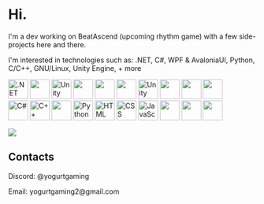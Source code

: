 # Hi.
I'm a dev working on BeatAscend (upcoming rhythm game) with a few side-projects here and there. 

I'm interested in technologies such as: .NET, C#, WPF & AvaloniaUI, Python, C/C++, GNU/Linux, Unity Engine, + more
<div align="left">
  <img src="https://github.com/dotnet/brand/blob/main/logo/dotnet-logo.png?raw=true" width="40" alt=".NET" />
  <img src="https://cdn.jsdelivr.net/gh/devicons/devicon@latest/icons/nuget/nuget-original.svg" width="40" />
  <img src="https://cdn.jsdelivr.net/gh/devicons/devicon/icons/unity/unity-original.svg" width="40" alt="Unity" />
  <img src="https://cdn.jsdelivr.net/gh/devicons/devicon@latest/icons/godot/godot-original.svg" width="40" />
  <img src="https://cdn.jsdelivr.net/gh/devicons/devicon@latest/icons/visualstudio/visualstudio-original.svg" width="40" />
  <img src="https://cdn.jsdelivr.net/gh/devicons/devicon@latest/icons/vscode/vscode-original.svg" width="40" />
  <img src="https://cdn.jsdelivr.net/gh/devicons/devicon@latest/icons/docker/docker-original.svg" width="40" alt="Unity" />
  <img src="https://cdn.jsdelivr.net/gh/devicons/devicon@latest/icons/gimp/gimp-original.svg" width="40" />
  <img src="https://cdn.jsdelivr.net/gh/devicons/devicon@latest/icons/nginx/nginx-original.svg" width="40" />
  <img src="https://cdn.jsdelivr.net/gh/devicons/devicon@latest/icons/jekyll/jekyll-original.svg" width="40" />
</div>
<div align="left">
  <img src="https://cdn.jsdelivr.net/gh/devicons/devicon/icons/csharp/csharp-original.svg" width="40" alt="C#" />
  <img src="https://cdn.jsdelivr.net/gh/devicons/devicon/icons/cplusplus/cplusplus-original.svg" width="40" alt="C++" />
  <img src="https://cdn.jsdelivr.net/gh/devicons/devicon@latest/icons/lua/lua-original.svg" width="40" />
  <img src="https://cdn.jsdelivr.net/gh/devicons/devicon/icons/python/python-original.svg" width="40" alt="Python" />
  <img src="https://cdn.jsdelivr.net/gh/devicons/devicon/icons/html5/html5-original.svg" width="40" alt="HTML" />
  <img src="https://cdn.jsdelivr.net/gh/devicons/devicon/icons/css3/css3-original.svg" width="40" alt="CSS" />
  <img src="https://cdn.jsdelivr.net/gh/devicons/devicon/icons/javascript/javascript-original.svg" width="40" alt="JavaScript" />
  <img src="https://cdn.jsdelivr.net/gh/devicons/devicon@latest/icons/linux/linux-original.svg" width="40" />
  <img src="https://cdn.jsdelivr.net/gh/devicons/devicon@latest/icons/nixos/nixos-original.svg" width="40" />
  <img src="https://cdn.jsdelivr.net/gh/devicons/devicon@latest/icons/debian/debian-original.svg" width="40" />
</div>


[![ ](https://streak-stats.demolab.com?user=YogurtGaming2&theme=dark&border_radius=7&date_format=j%20M%5B%20Y%5D)](https://git.io/streak-stats)

## Contacts
<p>Discord: @yogurtgaming</p>
<p>Email: yogurtgaming2@gmail.com</p>
